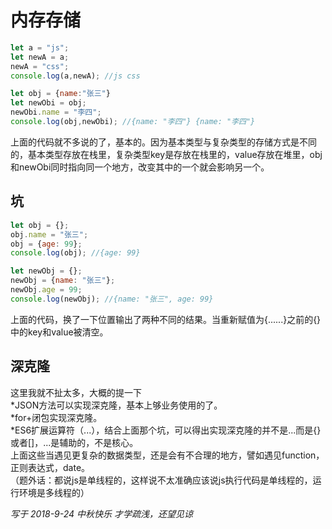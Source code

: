 # 内存存储  
```javascript
let a = "js";
let newA = a;
newA = "css";
console.log(a,newA); //js css

let obj = {name:"张三"}
let newObi = obj;
newObi.name = "李四";
console.log(obj,newObi); //{name: "李四"} {name: "李四"}
```  
上面的代码就不多说的了，基本的。因为基本类型与复杂类型的存储方式是不同的，基本类型存放在栈里，复杂类型key是存放在栈里的，value存放在堆里，obj和newObi同时指向同一个地方，改变其中的一个就会影响另一个。  
## 坑
```javascript
let obj = {}; 
obj.name = "张三";
obj = {age: 99};
console.log(obj); //{age: 99}

let newObj = {}; 
newObj = {name: "张三"};
newObj.age = 99;
console.log(newObj); //{name: "张三", age: 99}
```  
上面的代码，换了一下位置输出了两种不同的结果。当重新赋值为{......}之前的{}中的key和value被清空。  
## 深克隆
这里我就不扯太多，大概的提一下  
*JSON方法可以实现深克隆，基本上够业务使用的了。  
*for+闭包实现深克隆。  
*ES6扩展运算符（...），结合上面那个坑，可以得出实现深克隆的并不是...而是{}或者[]，...是辅助的，不是核心。  
上面这些当遇见更复杂的数据类型，还是会有不合理的地方，譬如遇见function，正则表达式，date。  
（题外话：都说js是单线程的，这样说不太准确应该说js执行代码是单线程的，运行环境是多线程的）  

*写于 2018-9-24 中秋快乐 才学疏浅，还望见谅*
